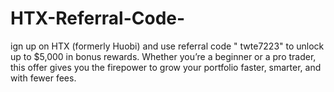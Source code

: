 # HTX-Referral-Code-
ign up on HTX (formerly Huobi) and use referral code " twte7223" to unlock up to $5,000 in bonus rewards. Whether you’re a beginner or a pro trader, this offer gives you the firepower to grow your portfolio faster, smarter, and with fewer fees.
